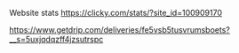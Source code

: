 Website stats https://clicky.com/stats/?site_id=100909170

https://www.getdrip.com/deliveries/fe5vsb5tusvrumsboets?__s=5uxjqdqzff4jzsutrspc
